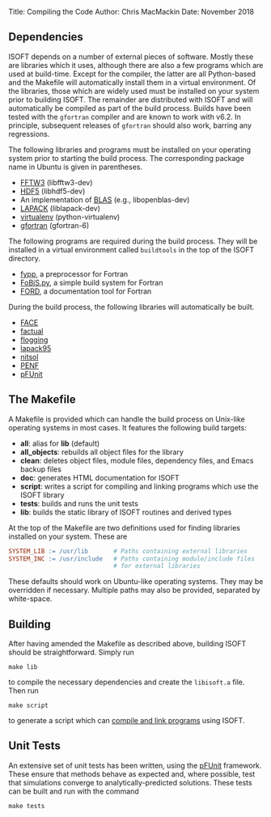 Title: Compiling the Code
Author: Chris MacMackin
Date: November 2018 

## Dependencies

ISOFT depends on a number of external pieces of software. Mostly these
are libraries which it uses, although there are also a few programs
which are used at build-time. Except for the compiler, the latter are
all Python-based and the Makefile will automatically install them in a
virtual environment. Of the libraries, those which are widely used
must be installed on your system prior to building ISOFT. The
remainder are distributed with ISOFT and will automatically be
compiled as part of the build process.  Builds have been tested with
the `gfortran` compiler and are known to work with v6.2. In principle,
subsequent releases of `gfortran` should also work, barring any
regressions.

The following libraries and programs must be installed on your operating system
prior to starting the build process. The corresponding package name in
Ubuntu is given in parentheses.

- [FFTW3](http://www.fftw.org/) (libfftw3-dev)
- [HDF5](https://www.hdfgroup.org/solutions/hdf5/) (libhdf5-dev)
- An implementation of [BLAS](http://www.netlib.org/blas/) (e.g., libopenblas-dev)
- [LAPACK](http://www.netlib.org/lapack/) (liblapack-dev)
- [virtualenv](https://virtualenv.pypa.io/en/latest/) (python-virtualenv)
- [gfortran](https://gcc.gnu.org/wiki/GFortran) (gfortran-6)

The following programs are required during the build process. They
will be installed in a virtual environment called `buildtools` in the
top of the ISOFT directory.

- [fypp](https://fypp.readthedocs.io/en/stable/fypp.html), a preprocessor for Fortran
- [FoBiS.py](https://github.com/szaghi/FoBiS/wiki), a simple build system for Fortran
- [FORD](https://github.com/Fortran-FOSS-Programmers/ford/wiki), a documentation tool for Fortran

During the build process, the following libraries will automatically be built.

- [FACE](https://szaghi.github.io/FACE/index.html)
- [factual](https://github.com/cmacmackin/factual)
- [flogging](https://cmacmackin.github.io/flogging/)
- [lapack95](http://www.netlib.org/lapack95/)
- [nitsol](https://www.osti.gov/biblio/433349)
- [PENF](http://szaghi.github.io/PENF/index.html)
- [pFUnit](http://pfunit.sourceforge.net/)

## The Makefile

A Makefile is provided which can handle the build process on Unix-like
operating systems in most cases. It features the following build
targets:

- __all__: alias for __lib__ (default)
- __all_objects__: rebuilds all object files for the library
- __clean__: deletes object files, module files, dependency files, and Emacs backup files
- __doc__: generates HTML documentation for ISOFT
- __script__: writes a script for compiling and linking programs which use the ISOFT library
- __tests__: builds and runs the unit tests
- __lib__: builds the static library of ISOFT routines and derived types

At the top of the Makefile are two definitions used for finding
libraries installed on your system. These are
```Makefile
SYSTEM_LIB := /usr/lib       # Paths containing external libraries
SYSTEM_INC := /usr/include   # Paths containing module/include files
                             # for external libraries
```
These defaults should work on Ubuntu-like operating systems. 
They may be overridden if necessary. Multiple paths may also be
provided, separated by white-space.

## Building

After having amended the Makefile as described above, building ISOFT
should be straightforward. Simply run
```
make lib
```
to compile the necessary dependencies and create the `libisoft.a` file.
Then run
```
make script
```
to generate a script which can [compile and link programs](./3-compile.html)
using ISOFT.

## Unit Tests

An extensive set of unit tests has been written, using the
[pFUnit](http://pfunit.sourceforge.net/) framework. These ensure that
methods behave as expected and, where possible, test that simulations
converge to analytically-predicted solutions. These tests can be built
and run with the command
```
make tests
```
